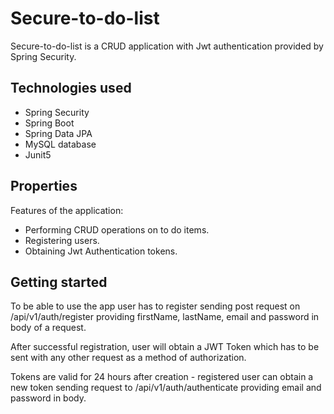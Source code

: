 # Secure-to-do-list

Secure-to-do-list is a CRUD application with Jwt authentication provided by Spring Security.

## Technologies used

- Spring Security
- Spring Boot
- Spring Data JPA
- MySQL database
- Junit5

## Properties

Features of the application:
- Performing CRUD operations on to do items.
- Registering users.
- Obtaining Jwt Authentication tokens.

## Getting started

To be able to use the app user has to register sending post request on /api/v1/auth/register
providing firstName, lastName, email and password in body of a request.

After successful registration, user will obtain a JWT Token which has to be sent with any other request
as a method of authorization.

Tokens are valid for 24 hours after creation - registered user can obtain a new token sending 
request to /api/v1/auth/authenticate providing email and password in body.
